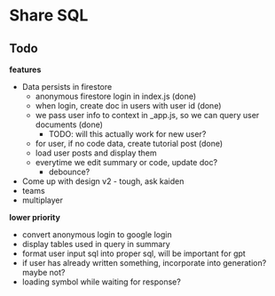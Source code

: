 # Share SQL

## Todo
**features**
* Data persists in firestore
    * anonymous firestore login in index.js (done)
    * when login, create doc in users with user id (done)
    * we pass user info to context in _app.js, so we can query user documents (done)
        * TODO: will this actually work for new user?
    * for user, if no code data, create tutorial post (done)
    * load user posts and display them
    * everytime we edit summary or code, update doc?
        * debounce?
* Come up with design v2 - tough, ask kaiden
* teams
* multiplayer

**lower priority**
* convert anonymous login to google login
* display tables used in query in summary
* format user input sql into proper sql, will be important for gpt
* if user has already written something, incorporate into generation? maybe not?
* loading symbol while waiting for response?

